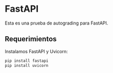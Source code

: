 # FastAPI

Esta es una prueba de autograding para FastAPI.

## Requerimientos

Instalamos FastAPI y Uvicorn:

```bash
pip install fastapi
pip install uvicorn
```